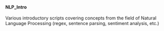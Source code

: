#### NLP_Intro
Various introductory scripts covering concepts from the field of Natural Language Processing (regex, sentence parsing, sentiment analysis, etc.)

